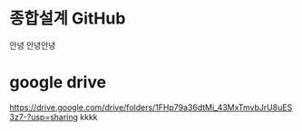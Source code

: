 # 종합설계 GitHub
안녕
안녕안녕

# google drive

https://drive.google.com/drive/folders/1FHp79a36dtMi_43MxTmvbJrU8uES3z7-?usp=sharing
kkkk
